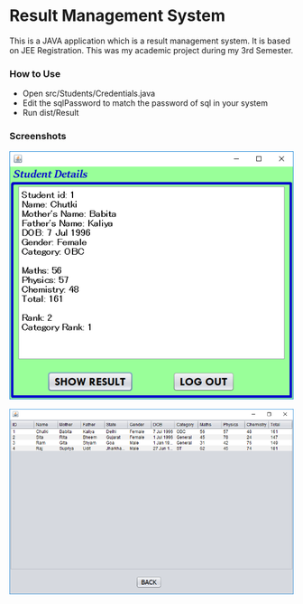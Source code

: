 # Result Management System

This is a JAVA application which is a result management system. It is based on JEE Registration. This was my academic project during my 3rd Semester.

### How to Use
- Open src/Students/Credentials.java
- Edit the sqlPassword to match the password of sql in your system
- Run dist/Result

### Screenshots

![img](./assets/img/Student%20Result.PNG)

![img](./assets/img/All%20Records.PNG)
